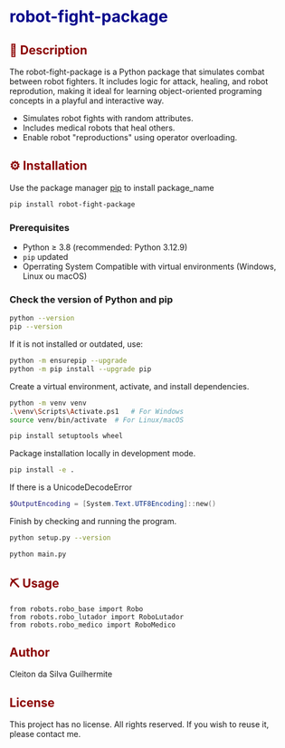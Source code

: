 <h1 style="color: darkblue;">robot-fight-package</h1>

<h2 style="color: darkred;"> 📃 Description</h2>

The robot-fight-package is a Python package that simulates combat between robot fighters. It includes logic for attack, healing, and robot reprodution, making it ideal for learning object-oriented programing concepts in a playful and interactive way.

- Simulates robot fights with random attributes.
 - Includes medical robots that heal others.
 - Enable robot "reproductions" using operator overloading.

<h2 style="color: darkred;">⚙️ Installation</h2>

Use the package manager [pip](https://pip.pypa.io/en/stable/) to install package_name

```bash
pip install robot-fight-package
```

### Prerequisites
- Python ≥ 3.8 (recommended: Python 3.12.9)
- `pip` updated
- Operrating System Compatible with virtual environments (Windows, Linux ou macOS)

### Check the version of Python and pip

```bash
python --version
pip --version
```
If it is not installed or outdated, use:
```bash
python -m ensurepip --upgrade
python -m pip install --upgrade pip
```

Create a virtual environment, activate, and install dependencies.

```bash
python -m venv venv
.\venv\Scripts\Activate.ps1   # For Windows
source venv/bin/activate  # For Linux/macOS
```

```bash
pip install setuptools wheel
```
Package installation locally in development mode.
```bash
pip install -e .
```
If there is a UnicodeDecodeError
```powershell
$OutputEncoding = [System.Text.UTF8Encoding]::new()
```
Finish by checking and running the program.
```bash
python setup.py --version
```
```bash
python main.py
```

<h2 style="color: darkred;">⛏️ Usage</h2>

```
from robots.robo_base import Robo
from robots.robo_lutador import RoboLutador
from robots.robo_medico import RoboMedico
```

<h2 style="color: darkred;">Author</h2>
Cleiton da Silva Guilhermite

<h2 style="color: darkred;">License</h2>
This project has no license. All rights reserved.
If you wish to reuse it, please contact me.
